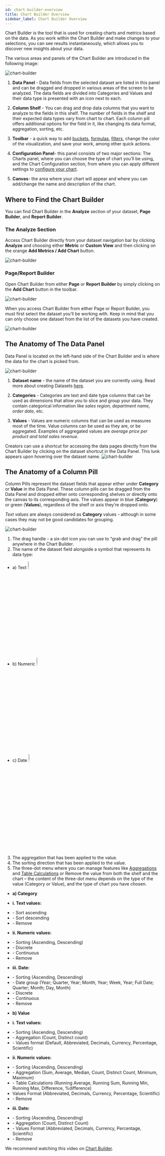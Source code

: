 ```yaml
---
id: chart-builder-overview
title: Chart Builder Overview
sidebar_label: Chart Builder Overview
---
```


<div style={{textAlign: "justify"}}>

Chart Builder is the tool that is used for creating charts and metrics based on the data. As you work within the Chart Builder and make changes to your selections, you can see results instantaneously, which allows you to discover new insights about your data.
 
The various areas and panels of the Chart Builder are introduced in the following image:
 
![chart-builder](https://s3.amazonaws.com/cdn.qrvey.com/documentation_assets/ui-docs/dataviews/chart-builder/overview1.png#thumbnail)
 
 
1. <strong>Data Panel</strong> - Data fields from the selected dataset are listed in this panel and can be dragged and dropped in various areas of the screen to be analyzed. The data fields are divided into Categories and Values and their data type is presented with an icon next to each.
 
2. <strong>Column Shelf</strong> - You can drag and drop data columns that you want to analyze to the fields in this shelf. The number of fields in the shelf and their expected data types vary from chart to chart. Each column pill offers additional options for the field in it, like changing its data format, aggregation, sorting, etc.
 
3. <strong>Toolbar</strong> - a quick way to add <a href="" target="_blank">buckets</a>, <a href="" target="_blank">formulas</a>, <a href="" target="_blank">filters</a>, change the color of the visualization, and save your work, among other quick actions.
 
4. <strong>Configuration Panel</strong>- this panel consists of two major sections: The Charts panel, where you can choose the type of chart you’ll be using, and the Chart Configuration section, from where you can apply different settings to <a href="" target="_blank">configure your chart</a>.
 
5. <strong>Canvas</strong>- the area where your chart will appear and where you can add/change the name and description of the chart.
 
## Where to Find the Chart Builder
You can find Chart Builder in the <strong>Analyze</strong> section of your dataset, <strong>Page Builder</strong>, and <strong>Report Builder</strong>.
 
### The Analyze Section
Access Chart Builder directly from your dataset navigation bar by clicking <strong>Analyze</strong> and choosing either <strong>Metric</strong> or <strong>Custom View</strong> and then clicking on the orange <strong>Add Metrics / Add Chart</strong> button.
 
![chart-builder](https://s3.amazonaws.com/cdn.qrvey.com/documentation_assets/ui-docs/dataviews/chart-builder/overview2.gif#thumbnail)
 
 
### Page/Report Builder
Open Chart Builder from either <strong>Page</strong> or <strong>Report Builder</strong> by simply clicking on the <strong>Add Chart</strong> button in the toolbar.
 
![chart-builder](https://s3.amazonaws.com/cdn.qrvey.com/documentation_assets/ui-docs/dataviews/chart-builder/overview3.gif#thumbnail)
 
 
When you access Chart Builder from either Page or Report Builder, you must first select the dataset you’ll be working with. Keep in mind that you can only choose one dataset from the list of the datasets you have created. 
 
![chart-builder](https://s3.amazonaws.com/cdn.qrvey.com/documentation_assets/ui-docs/dataviews/chart-builder/overview4.png#thumbnail)
 
## The Anatomy of The Data Panel
Data Panel is located on the left-hand side of the Chart Builder and is where the data for the chart is picked from.
 
![chart-builder](https://s3.amazonaws.com/cdn.qrvey.com/documentation_assets/ui-docs/dataviews/chart-builder/panel.jpg#thumbnail-60)
 
1. <strong>Dataset name</strong> - the name of the dataset you are currently using. Read more about creating Datasets <a href="" target="_blank">here</a>.
  
2. <strong>Categories</strong> - Categories are text and date type columns that can be used as dimensions that allow you to slice and group your data. They contain categorical information like *sales region, department name, order date*, etc.
 
3. <strong>Values</strong> - Values are numeric columns that can be used as measures most of the time. Value columns can be used as they are, or be aggregated. Examples of aggregated values are *average price per product and total sales revenue*.
 
Creators can use a shortcut for accessing the data pages directly from the Chart Builder by clicking on the dataset shortcut in the Data Panel. This lunk appears upon hovering over the dataset name.
![chart-builder](https://s3.amazonaws.com/cdn.qrvey.com/documentation_assets/ui-docs/dataviews/chart-builder/overview6.png#thumbnail-60)
 
## The Anatomy of a Column Pill
Column Pills represent the dataset fields that appear either under <strong>Category</strong> or <strong>Value</strong> in the Data Panel. These column pills can be dragged from the Data Panel and dropped either onto corresponding shelves or directly onto the canvas to its corresponding axis. The values appear in blue (<strong>Category</strong>) or green (<strong>Values</strong>), regardless of the shelf or axis they’re dropped onto.
 
*Text values* are always considered as <strong>Category</strong> values - although in some cases they may not be good candidates for grouping.
 
![chart-builder](https://s3.amazonaws.com/cdn.qrvey.com/documentation_assets/ui-docs/dataviews/chart-builder/overview7.png#thumbnail)
 
1. The drag handle - a six-dot icon you can use to “grab and drag” the pill anywhere in the Chart Builder.
2. The name of the dataset field alongside a symbol that represents its data type:
<ul style={{listStyle: 'none', marginLeft: '20px'}}>
<li>  a) Text <img alt="add" src="https://s3.amazonaws.com/cdn.qrvey.com/documentation_assets/ui-docs/dataviews/chart-builder/text.png" width="8%"/><br/></li>
<li>  b) Numeric <img alt="add" src="https://s3.amazonaws.com/cdn.qrvey.com/documentation_assets/ui-docs/dataviews/chart-builder/numeric.png" width="8%"/><br/></li>
<li>  c) Date <img alt="add" src="https://s3.amazonaws.com/cdn.qrvey.com/documentation_assets/ui-docs/dataviews/chart-builder/date.png" width="8%"/><br/></li></ul>
 
3. The aggregation that has been applied to the value.
4. The sorting direction that has been applied to the value.
5. The three-dot menu where you can manage features like <a href="" target="_blank">Aggregations</a> and <a href="" target="_blank">Table Calculations</a> or Remove the value from both the shelf and the chart – the content of the three-dot menu depends on the type of the value (Category or Value), and the type of chart you have chosen.
 
<ul style={{listStyle: 'none', marginLeft: '20px'}}>
<li><strong>a) Category</strong></li></ul>
<ul style={{listStyle: 'none', marginLeft: '30px'}}>
<li><strong>i. Text values:</strong></li></ul>
<ul style={{listStyle: 'none', marginLeft: '35px'}}>
<li> - Sort ascending</li>
<li> - Sort descending</li>
<li> - Remove</li></ul>
 
<ul style={{listStyle: 'none', marginLeft: '30px'}}>
<li><strong>ii. Numeric values:</strong></li></ul>
<ul style={{listStyle: 'none', marginLeft: '35px'}}>
<li> - Sorting (Ascending, Descending)</li>
<li> - Discrete</li>
<li> - Continuous</li>
<li> - Remove</li></ul>
 
<ul style={{listStyle: 'none', marginLeft: '30px'}}>
<li><strong>iii. Date:</strong></li></ul>
<ul style={{listStyle: 'none', marginLeft: '35px'}}>
<li> - Sorting (Ascending, Descending)</li>
<li> - Date group (Year; Quarter, Year; Month, Year; Week, Year; Full Date; Quarter; Month; Day, Month)</li>
<li> - Discrete</li>
<li> - Continuous</li>
<li> - Remove</li></ul>
 
<ul style={{listStyle: 'none', marginLeft: '20px'}}>
<li><strong>b) Value</strong></li></ul>
<ul style={{listStyle: 'none', marginLeft: '30px'}}>
<li><strong>i. Text values:</strong></li></ul>
<ul style={{listStyle: 'none', marginLeft: '35px'}}>
<li> - Sorting (Ascending, Descending)</li>
<li> - Aggregation (Count, Distinct count)</li>
<li> - Values format (Default, Abbreviated, Decimals, Currency, Percentage, Scientific)</li></ul>
 
 
<ul style={{listStyle: 'none', marginLeft: '30px'}}>
<li><strong>ii. Numeric values:</strong></li></ul>
<ul style={{listStyle: 'none', marginLeft: '35px'}}>
<li> - Sorting (Ascending, Descending)</li>
<li> - Aggregation (Sum, Average, Median, Count, Distinct Count, Minimum, Maximum)</li>
<li> - Table Calculations (Running Average, Running Sum, Running Min, Running Max, Difference, %difference)</li>
<li>Values Format (Abbreviated, Decimals, Currency, Percentage, Scientific) </li>
<li> - Remove</li></ul>
 
 
<ul style={{listStyle: 'none', marginLeft: '30px'}}>
<li><strong>iii. Date:</strong></li></ul>
<ul style={{listStyle: 'none', marginLeft: '35px'}}>
<li> - Sorting (Ascending, Descending)</li>
<li> - Aggregation (Count, Distinct Count)</li>
<li> - Values Format (Abbreviated, Decimals, Currency, Percentage, Scientific)</li>
<li> - Remove</li></ul>
 
 
We recommend watching this video on <a href="https://partners.qrvey.com/docs/video-training/building-qrvey-sample/chart-builder">Chart Builder</a>.
 
 
</div>

